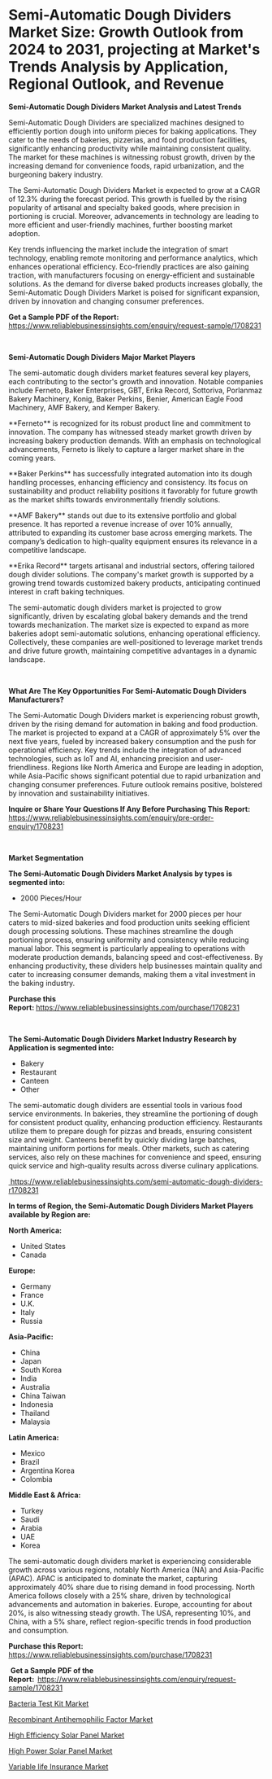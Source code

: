 <p><h1>Semi-Automatic Dough Dividers Market Size: Growth Outlook from 2024 to 2031, projecting at Market's Trends Analysis by Application, Regional Outlook, and Revenue</h1></p><p><strong>Semi-Automatic Dough Dividers Market Analysis and Latest Trends</strong></p>
<p><p>Semi-Automatic Dough Dividers are specialized machines designed to efficiently portion dough into uniform pieces for baking applications. They cater to the needs of bakeries, pizzerias, and food production facilities, significantly enhancing productivity while maintaining consistent quality. The market for these machines is witnessing robust growth, driven by the increasing demand for convenience foods, rapid urbanization, and the burgeoning bakery industry.</p><p>The Semi-Automatic Dough Dividers Market is expected to grow at a CAGR of 12.3% during the forecast period. This growth is fuelled by the rising popularity of artisanal and specialty baked goods, where precision in portioning is crucial. Moreover, advancements in technology are leading to more efficient and user-friendly machines, further boosting market adoption.</p><p>Key trends influencing the market include the integration of smart technology, enabling remote monitoring and performance analytics, which enhances operational efficiency. Eco-friendly practices are also gaining traction, with manufacturers focusing on energy-efficient and sustainable solutions. As the demand for diverse baked products increases globally, the Semi-Automatic Dough Dividers Market is poised for significant expansion, driven by innovation and changing consumer preferences.</p></p>
<p><strong>Get a Sample PDF of the Report:&nbsp;</strong> <a href="https://www.reliablebusinessinsights.com/enquiry/request-sample/1708231?utm_campaign=84&utm_medium=2&utm_source=Github&utm_content=ia&utm_term=07102024&utm_id=semi-automatic-dough-dividers">https://www.reliablebusinessinsights.com/enquiry/request-sample/1708231</a></p>
<p>&nbsp;</p>
<p><strong>Semi-Automatic Dough Dividers Major Market Players</strong></p>
<p><p>The semi-automatic dough dividers market features several key players, each contributing to the sector's growth and innovation. Notable companies include Ferneto, Baker Enterprises, GBT, Erika Record, Sottoriva, Porlanmaz Bakery Machinery, Konig, Baker Perkins, Benier, American Eagle Food Machinery, AMF Bakery, and Kemper Bakery.</p><p>**Ferneto** is recognized for its robust product line and commitment to innovation. The company has witnessed steady market growth driven by increasing bakery production demands. With an emphasis on technological advancements, Ferneto is likely to capture a larger market share in the coming years. </p><p>**Baker Perkins** has successfully integrated automation into its dough handling processes, enhancing efficiency and consistency. Its focus on sustainability and product reliability positions it favorably for future growth as the market shifts towards environmentally friendly solutions.</p><p>**AMF Bakery** stands out due to its extensive portfolio and global presence. It has reported a revenue increase of over 10% annually, attributed to expanding its customer base across emerging markets. The company’s dedication to high-quality equipment ensures its relevance in a competitive landscape.</p><p>**Erika Record** targets artisanal and industrial sectors, offering tailored dough divider solutions. The company's market growth is supported by a growing trend towards customized bakery products, anticipating continued interest in craft baking techniques.</p><p>The semi-automatic dough dividers market is projected to grow significantly, driven by escalating global bakery demands and the trend towards mechanization. The market size is expected to expand as more bakeries adopt semi-automatic solutions, enhancing operational efficiency. Collectively, these companies are well-positioned to leverage market trends and drive future growth, maintaining competitive advantages in a dynamic landscape.</p></p>
<p>&nbsp;</p>
<p><strong>What Are The Key Opportunities For Semi-Automatic Dough Dividers Manufacturers?</strong></p>
<p><p>The Semi-Automatic Dough Dividers market is experiencing robust growth, driven by the rising demand for automation in baking and food production. The market is projected to expand at a CAGR of approximately 5% over the next five years, fueled by increased bakery consumption and the push for operational efficiency. Key trends include the integration of advanced technologies, such as IoT and AI, enhancing precision and user-friendliness. Regions like North America and Europe are leading in adoption, while Asia-Pacific shows significant potential due to rapid urbanization and changing consumer preferences. Future outlook remains positive, bolstered by innovation and sustainability initiatives.</p></p>
<p><strong>Inquire or Share Your Questions If Any Before Purchasing This Report:</strong> <a href="https://www.reliablebusinessinsights.com/enquiry/pre-order-enquiry/1708231?utm_campaign=84&utm_medium=2&utm_source=Github&utm_content=ia&utm_term=07102024&utm_id=semi-automatic-dough-dividers">https://www.reliablebusinessinsights.com/enquiry/pre-order-enquiry/1708231</a></p>
<p>&nbsp;</p>
<p><strong>Market Segmentation</strong></p>
<p><strong>The Semi-Automatic Dough Dividers Market Analysis by types is segmented into:</strong></p>
<p><ul><li>2000 Pieces/Hour</li></ul></p>
<p><p>The Semi-Automatic Dough Dividers market for 2000 pieces per hour caters to mid-sized bakeries and food production units seeking efficient dough processing solutions. These machines streamline the dough portioning process, ensuring uniformity and consistency while reducing manual labor. This segment is particularly appealing to operations with moderate production demands, balancing speed and cost-effectiveness. By enhancing productivity, these dividers help businesses maintain quality and cater to increasing consumer demands, making them a vital investment in the baking industry.</p></p>
<p><strong>Purchase this Report:&nbsp;</strong><a href="https://www.reliablebusinessinsights.com/purchase/1708231?utm_campaign=84&utm_medium=2&utm_source=Github&utm_content=ia&utm_term=07102024&utm_id=semi-automatic-dough-dividers">https://www.reliablebusinessinsights.com/purchase/1708231</a></p>
<p>&nbsp;</p>
<p><strong>The Semi-Automatic Dough Dividers Market Industry Research by Application is segmented into:</strong></p>
<p><ul><li>Bakery</li><li>Restaurant</li><li>Canteen</li><li>Other</li></ul></p>
<p><p>The semi-automatic dough dividers are essential tools in various food service environments. In bakeries, they streamline the portioning of dough for consistent product quality, enhancing production efficiency. Restaurants utilize them to prepare dough for pizzas and breads, ensuring consistent size and weight. Canteens benefit by quickly dividing large batches, maintaining uniform portions for meals. Other markets, such as catering services, also rely on these machines for convenience and speed, ensuring quick service and high-quality results across diverse culinary applications.</p></p>
<p><a href="https://www.reliablebusinessinsights.com/semi-automatic-dough-dividers-r1708231?utm_campaign=84&utm_medium=2&utm_source=Github&utm_content=ia&utm_term=07102024&utm_id=semi-automatic-dough-dividers">&nbsp;https://www.reliablebusinessinsights.com/semi-automatic-dough-dividers-r1708231</a></p>
<p><strong>In terms of Region, the Semi-Automatic Dough Dividers Market Players available by Region are:</strong></p>
<p>
    <p> <strong> North America: </strong>
        <ul>
            <li>United States</li>
            <li>Canada</li>
        </ul>
        </p> 
    <p> <strong> Europe: </strong>
        <ul>
            <li>Germany</li>
            <li>France</li>
            <li>U.K.</li>
            <li>Italy</li>
            <li>Russia</li>
        </ul>
        </p> 
    <p> <strong> Asia-Pacific: </strong>
        <ul>
            <li>China</li>
            <li>Japan</li>
            <li>South Korea</li>
            <li>India</li>
            <li>Australia</li>
            <li>China Taiwan</li>
            <li>Indonesia</li>
            <li>Thailand</li>
            <li>Malaysia</li>
        </ul>
        </p> 
    <p> <strong> Latin America: </strong>
        <ul>
            <li>Mexico</li>
            <li>Brazil</li>
            <li>Argentina Korea</li>
            <li>Colombia</li>
        </ul>
        </p> 
    <p> <strong> Middle East & Africa: </strong>
        <ul>
            <li>Turkey</li>
            <li>Saudi</li>
            <li>Arabia</li>
            <li>UAE</li>
            <li>Korea</li>
        </ul>
    </p>
    </p>
<p><p>The semi-automatic dough dividers market is experiencing considerable growth across various regions, notably North America (NA) and Asia-Pacific (APAC). APAC is anticipated to dominate the market, capturing approximately 40% share due to rising demand in food processing. North America follows closely with a 25% share, driven by technological advancements and automation in bakeries. Europe, accounting for about 20%, is also witnessing steady growth. The USA, representing 10%, and China, with a 5% share, reflect region-specific trends in food production and consumption.</p></p>
<p><strong>Purchase this Report: </strong><a href="https://www.reliablebusinessinsights.com/purchase/1708231?utm_campaign=84&utm_medium=2&utm_source=Github&utm_content=ia&utm_term=07102024&utm_id=semi-automatic-dough-dividers">https://www.reliablebusinessinsights.com/purchase/1708231</a></p>
<p>&nbsp;<strong>Get a Sample PDF of the Report:&nbsp;&nbsp;</strong><a href="https://www.reliablebusinessinsights.com/enquiry/request-sample/1708231?utm_campaign=84&utm_medium=2&utm_source=Github&utm_content=ia&utm_term=07102024&utm_id=semi-automatic-dough-dividers">https://www.reliablebusinessinsights.com/enquiry/request-sample/1708231</a></p>
<p><strong></strong></p>
<p><p><a href="https://github.com/AngelaWalsh696/Market-Research-Report-List-1/blob/main/bacteria-test-kit-market.md?utm_campaign=84&utm_medium=2&utm_source=Github&utm_content=ia&utm_term=07102024&utm_id=semi-automatic-dough-dividers">Bacteria Test Kit Market</a></p><p><a href="https://www.linkedin.com/pulse/insights-recombinant-antihemophilic-factor-market-size-which-j6hef?utm_campaign=84&utm_medium=2&utm_source=Github&utm_content=ia&utm_term=07102024&utm_id=semi-automatic-dough-dividers">Recombinant Antihemophilic Factor Market</a></p><p><a href="https://issuu.com/reportprime-2/docs/high-efficiency-solar-panel-market-_775d8083eb14cf?utm_campaign=84&utm_medium=2&utm_source=Github&utm_content=ia&utm_term=07102024&utm_id=semi-automatic-dough-dividers">High Efficiency Solar Panel Market</a></p><p><a href="https://issuu.com/reportprime-2/docs/high-power-solar-panel-market-size-_4c4f365a3688e3?utm_campaign=84&utm_medium=2&utm_source=Github&utm_content=ia&utm_term=07102024&utm_id=semi-automatic-dough-dividers">High Power Solar Panel Market</a></p><p><a href="https://www.linkedin.com/pulse/market-forecasting-change-global-variable-life-insurance-svhmf?utm_campaign=84&utm_medium=2&utm_source=Github&utm_content=ia&utm_term=07102024&utm_id=semi-automatic-dough-dividers">Variable life Insurance Market</a></p></p>